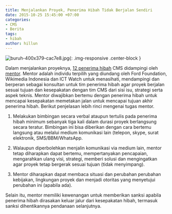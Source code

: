 ```yaml
---
title: Menjalankan Proyek, Penerima Hibah Tidak Berjalan Sendiri
date: 2015-10-25 15:45:00 +07:00
categories:
- CMS
- Berita
tags:
- hibah
author: hillun
---
```


![buruh-400x379-cac7e8.jpg](/uploads/buruh-400x379-cac7e8.jpg){: .img-responsive .center-block }

Dalam menjalankan proyeknya, [12 penerima hibah](http://wiki.ciptamedia.org/wiki/Halaman_Utama) CMS didampingi oleh [mentor](http://ciptamedia.org/tim-kami/?team_type=tim-mentor). Mentor adalah individu terpilih yang diundang oleh Ford Foundation, Wikimedia Indonesia dan ICT Watch untuk menasihati, mendampingi dan berperan sebagai konsultan untuk tim penerima hibah agar proyek berjalan sesuai tujuan dan kesepakatan dengan tim CMS dari sisi isu, strategi serta aspek teknis. Mentor diwajibkan bertemu dengan penerima hibah untuk mencapai kesepakatan memetakan jalan untuk mencapai tujuan akhir penerima hibah. Berikut penjelasan lebih rinci mengenai tugas mentor.

1. Melakukan bimbingan secara verbal ataupun tertulis pada penerima hibah minimum sebanyak tiga kali dalam durasi proyek berlangsung secara teratur. Bimbingan ini bisa diberikan dengan cara bertemu langsung atau melalui medium komunikasi lain (telepon, skype, surat elektronik, SMS/BBM/WhatsApp.

2. Walaupun diperbolehkan menjalin komunikasi via medium lain, mentor tetap diharapkan dapat bertemu, mempertanyakan pencapaian, mengarahkan ulang visi, strategi, memberi solusi dan mengingatkan agar proyek tetap bergerak sesuai tujuan (tidak menyimpang).

3. Mentor diharapkan dapat membaca situasi dan perubahan perubahan kebijakan, lingkungan proyek dan menjadi otoritas yang menyetujui perubahan ini (apabila ada).

Selain itu, mentor memiliki kewenangan untuk memberikan sanksi apabila penerima hibah dirasakan keluar jalur dari kesepakatan hibah, termasuk sanksi dihentikannya pendanaan selanjutnya.